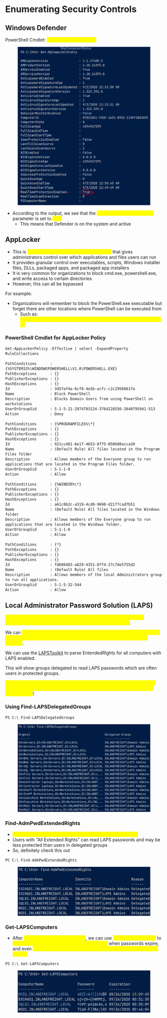 # Enumerating Security Controls

## Windows Defender

PowerShell Cmdlet: <mark style="color:yellow;">Get-MpComputerStatus</mark>

<figure><img src="../../.gitbook/assets/image (5).png" alt=""><figcaption></figcaption></figure>

* According to the output, we see that the <mark style="color:yellow;">RealTimeProtectionEnabled</mark> parameter is set to <mark style="color:yellow;">True</mark>
  * This means that Defender is on the system and active

## AppLocker

* This is <mark style="color:yellow;">Microsoft's application whitelisting utility</mark> that gives administrators control over which applications and files users can run
* It provides granular control over executables, scripts, Windows installer files, DLLs, packaged apps, and packaged app installers
* It is very common for organizations to block cmd.exe, powershell.exe, and write access to certain directories
* However, this can all be bypassed

For example:

* Organizations will remember to block the PowerShell.exe executable but forget there are other locations where PowerShell can be executed from
  * Such as: <mark style="color:yellow;">%SystemRoot%\SysWOW64\WindowsPowerShell\v1.0\powershell.exe</mark>

### PowerShell Cmdlet for AppLocker Policy

```
Get-AppLockerPolicy -Effective | select -ExpandProperty RuleCollections

PathConditions      : {%SYSTEM32%\WINDOWSPOWERSHELL\V1.0\POWERSHELL.EXE}
PathExceptions      : {}
PublisherExceptions : {}
HashExceptions      : {}
Id                  : 3d57af4a-6cf8-4e5b-acfc-c2c2956061fa
Name                : Block PowerShell
Description         : Blocks Domain Users from using PowerShell on workstations
UserOrGroupSid      : S-1-5-21-2974783224-3764228556-2640795941-513
Action              : Deny

PathConditions      : {%PROGRAMFILES%\*}
PathExceptions      : {}
PublisherExceptions : {}
HashExceptions      : {}
Id                  : 921cc481-6e17-4653-8f75-050b80acca20
Name                : (Default Rule) All files located in the Program Files folder
Description         : Allows members of the Everyone group to run applications that are located in the Program Files folder.
UserOrGroupSid      : S-1-1-0
Action              : Allow

PathConditions      : {%WINDIR%\*}
PathExceptions      : {}
PublisherExceptions : {}
HashExceptions      : {}
Id                  : a61c8b2c-a319-4cd0-9690-d2177cad7b51
Name                : (Default Rule) All files located in the Windows folder
Description         : Allows members of the Everyone group to run applications that are located in the Windows folder.
UserOrGroupSid      : S-1-1-0
Action              : Allow

PathConditions      : {*}
PathExceptions      : {}
PublisherExceptions : {}
HashExceptions      : {}
Id                  : fd686d83-a829-4351-8ff4-27c7de5755d2
Name                : (Default Rule) All files
Description         : Allows members of the local Administrators group to run all applications.
UserOrGroupSid      : S-1-5-32-544
Action              : Allow
```

## Local Administrator Password Solution (LAPS)

<mark style="color:yellow;">This technology is used to randomize and rotate local administrator passwords on Windows hosts and prevent lateral movement</mark>.&#x20;

We can <mark style="color:yellow;">enumerate what domain users can read the LAPS password set for machines with LAPS installed and what machines do NOT have LAPS installed</mark>.

We can use the [LAPSToolkit](https://github.com/leoloobeek/LAPSToolkit) to parse EntendedRIghts for all computers with LAPS enabled.

This will show groups delegated to read LAPS passwords which are often users in protected groups.

<mark style="color:yellow;">An account that has joined a computer to a domain receives all Extended Rights over that host and this right gives the account the ability to READ PASSWORDS</mark>!

### Using Find-LAPSDelegatedGroups

```
PS C:\ Find-LAPSDelegatedGroups
```

<figure><img src="../../.gitbook/assets/image (2).png" alt=""><figcaption></figcaption></figure>

### Find-AdmPwdExtendedRights

* <mark style="color:yellow;">This checks the rights on each computer with LAPS installed</mark>
* Users with "All Extended Rights" can read LAPS passwords and may be less protected than users in delegated groups
* So, definitely check this out

```
PC C:\ Find-AdmPwdExtendedRights
```

<figure><img src="../../.gitbook/assets/image (1).png" alt=""><figcaption></figcaption></figure>

### Get-LAPSComputers

* After <mark style="color:yellow;">Find-AdmPwdExtendedRights</mark>, we can use <mark style="color:yellow;">Get-LAPSComputers</mark> to <mark style="color:yellow;">search for computers that have LAPS enabled</mark> when passwords expire, and even <mark style="color:yellow;">obtain the randomized passwords in cleartext if our user has access</mark>

```
PS C:\ Get-LAPSComputers
```

<figure><img src="../../.gitbook/assets/image (4).png" alt=""><figcaption></figcaption></figure>
